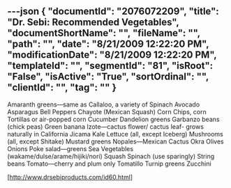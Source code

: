 ---json
{
  "documentId": "2076072209",
  "title": "Dr. Sebi: Recommended Vegetables",
  "documentShortName": "",
  "fileName": "",
  "path": "",
  "date": "8/21/2009 12:22:20 PM",
  "modificationDate": "8/21/2009 12:22:20 PM",
  "templateId": "",
  "segmentId": "81",
  "isRoot": "False",
  "isActive": "True",
  "sortOrdinal": "",
  "clientId": "",
  "tag": ""
}
---

Amaranth greens—same as Callaloo, a variety of Spinach
Avocado
Asparagus
Bell Peppers
Chayote (Mexican Squash)
Corn Chips, corn Tortillas or air-popped corn
Cucumber
Dandelion greens
Garbanzo beans (chick peas)
Green banana
Izote—cactus flower/ cactus leaf- grows naturally in California
Jicama
Kale
Lettuce (all, except Iceberg)
Mushrooms  (all, except Shitake)
Mustard greens
Nopales—Mexican Cactus
Okra
Olives
Onions
Poke salad—greens
Sea Vegetables  (wakame/dulse/arame/hijiki/nori)
Squash
Spinach (use sparingly)
String beans
Tomato—cherry and plum only
Tomatillo
Turnip greens
Zucchini

[http://www.drsebiproducts.com/id60.html]
